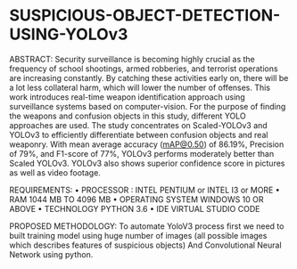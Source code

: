 # SUSPICIOUS-OBJECT-DETECTION-USING-YOLOv3

ABSTRACT:
Security surveillance is becoming highly crucial as the frequency of school shootings, armed robberies, and terrorist operations are increasing constantly. By catching these activities early on, there will be a lot less collateral harm, which will lower the number of offenses. This work introduces real-time weapon identification approach using surveillance systems based on computer-vision. For the purpose of finding the weapons and confusion objects in this study, different YOLO approaches are used. The study concentrates on Scaled-YOLOv3 and YOLOv3 to efficiently differentiate between confusion objects and real weaponry. With mean
average accuracy (mAP@0.50) of 86.19%, Precision of 79%, and F1-score of 77%, YOLOv3 performs moderately better than Scaled YOLOv3. YOLOv3 also shows superior confidence score in pictures as well as video footage.

REQUIREMENTS:
• PROCESSOR : INTEL PENTIUM or INTEL I3 or MORE
• RAM 1044 MB TO 4096 MB
• OPERATING SYSTEM WINDOWS 10 OR ABOVE
• TECHNOLOGY PYTHON 3.6
• IDE VIRTUAL STUDIO CODE 

PROPOSED METHODOLOGY:
To automate YoloV3 process first we need to built training model using huge number of images (all possible images which describes features of suspicious objects) And Convolutional Neural Network using python. 
